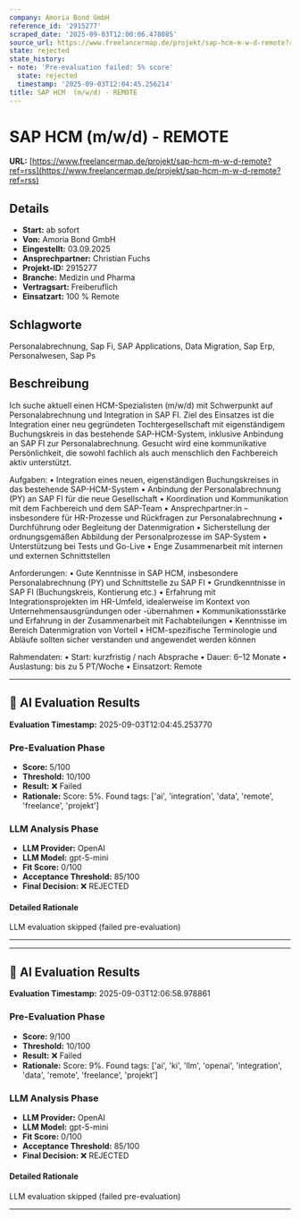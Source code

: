 ```yaml
---
company: Amoria Bond GmbH
reference_id: '2915277'
scraped_date: '2025-09-03T12:00:06.478085'
source_url: https://www.freelancermap.de/projekt/sap-hcm-m-w-d-remote?ref=rss
state: rejected
state_history:
- note: 'Pre-evaluation failed: 5% score'
  state: rejected
  timestamp: '2025-09-03T12:04:45.256214'
title: SAP HCM  (m/w/d) - REMOTE
---
```



# SAP HCM  (m/w/d) - REMOTE
**URL:** [https://www.freelancermap.de/projekt/sap-hcm-m-w-d-remote?ref=rss](https://www.freelancermap.de/projekt/sap-hcm-m-w-d-remote?ref=rss)
## Details
- **Start:** ab sofort
- **Von:** Amoria Bond GmbH
- **Eingestellt:** 03.09.2025
- **Ansprechpartner:** Christian Fuchs
- **Projekt-ID:** 2915277
- **Branche:** Medizin und Pharma
- **Vertragsart:** Freiberuflich
- **Einsatzart:** 100
                                                % Remote

## Schlagworte
Personalabrechnung, Sap Fi, SAP Applications, Data Migration, Sap Erp, Personalwesen, Sap Ps

## Beschreibung
Ich suche aktuell einen HCM-Spezialisten (m/w/d) mit Schwerpunkt auf Personalabrechnung und Integration in SAP FI.
Ziel des Einsatzes ist die Integration einer neu gegründeten Tochtergesellschaft mit eigenständigem Buchungskreis in das bestehende SAP-HCM-System, inklusive Anbindung an SAP FI zur Personalabrechnung.
Gesucht wird eine kommunikative Persönlichkeit, die sowohl fachlich als auch menschlich den Fachbereich aktiv unterstützt.

Aufgaben:
• Integration eines neuen, eigenständigen Buchungskreises in das bestehende SAP-HCM-System
• Anbindung der Personalabrechnung (PY) an SAP FI für die neue Gesellschaft
• Koordination und Kommunikation mit dem Fachbereich und dem SAP-Team
• Ansprechpartner:in – insbesondere für HR-Prozesse und Rückfragen zur Personalabrechnung
• Durchführung oder Begleitung der Datenmigration
• Sicherstellung der ordnungsgemäßen Abbildung der Personalprozesse im SAP-System
• Unterstützung bei Tests und Go-Live
• Enge Zusammenarbeit mit internen und externen Schnittstellen

Anforderungen:
• Gute Kenntnisse in SAP HCM, insbesondere Personalabrechnung (PY) und Schnittstelle zu SAP FI
• Grundkenntnisse in SAP FI (Buchungskreis, Kontierung etc.)
• Erfahrung mit Integrationsprojekten im HR-Umfeld, idealerweise im Kontext von Unternehmensausgründungen oder -übernahmen
• Kommunikationsstärke und Erfahrung in der Zusammenarbeit mit Fachabteilungen
• Kenntnisse im Bereich Datenmigration von Vorteil
• HCM-spezifische Terminologie und Abläufe sollten sicher verstanden und angewendet werden können

Rahmendaten:
• Start: kurzfristig / nach Absprache
• Dauer: 6–12 Monate
• Auslastung: bis zu 5 PT/Woche
• Einsatzort: Remote

---

## 🤖 AI Evaluation Results

**Evaluation Timestamp:** 2025-09-03T12:04:45.253770

### Pre-Evaluation Phase
- **Score:** 5/100
- **Threshold:** 10/100
- **Result:** ❌ Failed
- **Rationale:** Score: 5%. Found tags: ['ai', 'integration', 'data', 'remote', 'freelance', 'projekt']

### LLM Analysis Phase
- **LLM Provider:** OpenAI
- **LLM Model:** gpt-5-mini
- **Fit Score:** 0/100
- **Acceptance Threshold:** 85/100
- **Final Decision:** ❌ REJECTED

#### Detailed Rationale
LLM evaluation skipped (failed pre-evaluation)

---


---

## 🤖 AI Evaluation Results

**Evaluation Timestamp:** 2025-09-03T12:06:58.978861

### Pre-Evaluation Phase
- **Score:** 9/100
- **Threshold:** 10/100
- **Result:** ❌ Failed
- **Rationale:** Score: 9%. Found tags: ['ai', 'ki', 'llm', 'openai', 'integration', 'data', 'remote', 'freelance', 'projekt']

### LLM Analysis Phase
- **LLM Provider:** OpenAI
- **LLM Model:** gpt-5-mini
- **Fit Score:** 0/100
- **Acceptance Threshold:** 85/100
- **Final Decision:** ❌ REJECTED

#### Detailed Rationale
LLM evaluation skipped (failed pre-evaluation)

---
